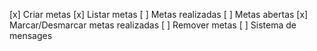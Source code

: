 [x] Criar metas
[x] Listar metas
    [ ] Metas realizadas
    [ ] Metas abertas
[x] Marcar/Desmarcar metas realizadas
[ ] Remover metas
[ ] Sistema de mensages
